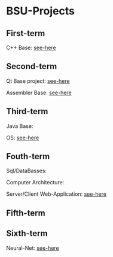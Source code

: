# BSU-Projects
## First-term
C++ Base: [see-here](https://github.com/NiCHUY/BSU-Projects/tree/main/1st-Term/C%2B%2B)
## Second-term
Qt Base project: [see-here](https://github.com/NiCHUY/Flappy-Meat)

Assembler Base: [see-here](https://github.com/NiCHUY/BSU-Projects/tree/main/2nd-Term/Assembler-Labs)
## Third-term
Java Base:

OS: [see-here](https://github.com/NiCHUY/BSU-Projects/tree/main/3rd-Term/OS)
## Fouth-term
Sql/DataBasses:

Computer Architecture: 

Server/Client Web-Application:  [see-here](https://github.com/NiCHUY/WG)
## Fifth-term
## Sixth-term
Neural-Net: [see-here](https://github.com/NiCHUY/BSU-Projects/tree/main/6th-Term/Neural-Net)
